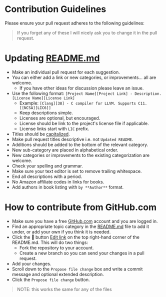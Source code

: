 # Contribution Guidelines

Please ensure your pull request adheres to the following guidelines:

> If you forget any of these I will nicely ask you to change it in the pull request.

# Updating [README.md](https://github.com/aleksandar-todorovic/awesome-c/blob/master/README.md)

- Make an individual pull request for each suggestion.
- You can either add a link or new categories, or improvements... all are welcome.
  - If you have other ideas for discussion please leave an issue.
- Use the following format: `[Project Name][Project Link] - Description. [License Name][License Link]`
  - Example: `[Clang][38] - C compiler for LLVM. Supports C11. [[NCSA][LIC6]]`
  - Keep descriptions simple.
  - Licenses are optional, but encouraged.
  - License should be link to the project's license file if applicable.
  - License links start with `LIC` prefix.
- Titles should be [capitalized](http://grammar.yourdictionary.com/capitalization/rules-for-capitalization-in-titles.html).
- Make pull request titles descriptive i.e. not `Updated README`.
- Additions should be added to the bottom of the relevant category.
- New sub-category are placed in alphabetical order.
- New categories or improvements to the existing categorization are welcome.
- Check your spelling and grammar.
- Make sure your text editor is set to remove trailing whitespace.
- End all descriptions with a period.
- No Amazon affiliate codes in links for books.
- Add authors in book listing with `by **Author**` format.

# How to contribute from GitHub.com

- Make sure you have a free [GitHub.com](https://github.com/join) account and you are logged in.
- Find an appropriate topic category in the [README.md](https://github.com/aleksandar-todorovic/awesome-c/blob/master/README.md) file to add it under, or add your own if you think it is needed.
- Click the :pencil: button [Edit link](https://github.com/aleksandar-todorovic/awesome-c/edit/master/README.md) on the top right-hand corner of the README.md. This will do two things:
  - Fork the repository to your account.
  - Create a new branch so you can send your changes in a pull request.
- Add your changes.
- Scroll down to the `Propose file change` box and write a commit message and optional extended description.
- Click the `Propose file change` button.

> NOTE: this works the same for any of the files